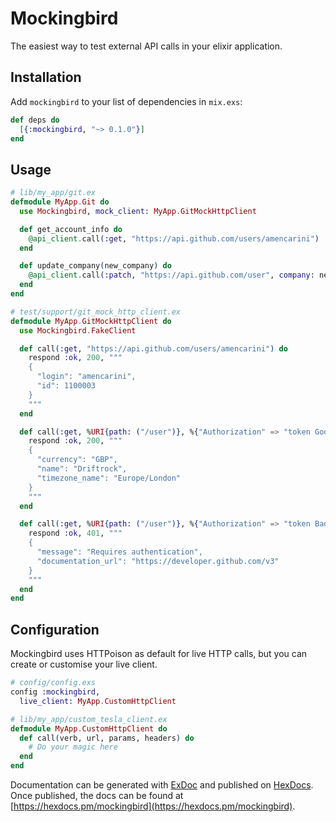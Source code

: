 # Mockingbird

The easiest way to test external API calls in your elixir application.

## Installation

Add `mockingbird` to your list of dependencies in `mix.exs`:

```elixir
def deps do
  [{:mockingbird, "~> 0.1.0"}]
end
```

## Usage

```elixir
# lib/my_app/git.ex
defmodule MyApp.Git do
  use Mockingbird, mock_client: MyApp.GitMockHttpClient

  def get_account_info do
    @api_client.call(:get, "https://api.github.com/users/amencarini")
  end

  def update_company(new_company) do
    @api_client.call(:patch, "https://api.github.com/user", company: new_company, %{"Authorization" => "token 321"})
  end
end

# test/support/git_mock_http_client.ex
defmodule MyApp.GitMockHttpClient do
  use Mockingbird.FakeClient

  def call(:get, "https://api.github.com/users/amencarini") do
    respond :ok, 200, """
    {
      "login": "amencarini",
      "id": 1100003
    }
    """
  end

  def call(:get, %URI{path: ("/user")}, %{"Authorization" => "token GoodToken"}) do
    respond :ok, 200, """
    {
      "currency": "GBP",
      "name": "Driftrock",
      "timezone_name": "Europe/London"
    }
    """
  end

  def call(:get, %URI{path: ("/user")}, %{"Authorization" => "token BadToken"}) do
    respond :ok, 401, """
    {
      "message": "Requires authentication",
      "documentation_url": "https://developer.github.com/v3"
    }
    """
  end
end
```

## Configuration

Mockingbird uses HTTPoison as default for live HTTP calls, but you can create or customise your live client.

```elixir
# config/config.exs
config :mockingbird,
  live_client: MyApp.CustomHttpClient

# lib/my_app/custom_tesla_client.ex
defmodule MyApp.CustomHttpClient do
  def call(verb, url, params, headers) do
    # Do your magic here
  end
end
```

Documentation can be generated with [ExDoc](https://github.com/elixir-lang/ex_doc)
and published on [HexDocs](https://hexdocs.pm). Once published, the docs can
be found at [https://hexdocs.pm/mockingbird](https://hexdocs.pm/mockingbird).

